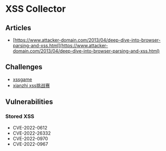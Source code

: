 # XSS Collector

## Articles
- [https://www.attacker-domain.com/2013/04/deep-dive-into-browser-parsing-and-xss.html](https://www.attacker-domain.com/2013/04/deep-dive-into-browser-parsing-and-xss.html)

## Challenges
- [xssgame](https://github.com/sqlsec/xssgame)
- [xianzhi xss挑战赛](https://github.com/r00tuser111/xianzhi_xss)

## Vulnerabilities
### Stored XSS
- CVE-2022-0612
- CVE-2022-26332
- CVE-2022-0970
- CVE-2022-0967

